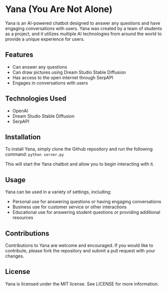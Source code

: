 # Yana (You Are Not Alone)

Yana is an AI-powered chatbot designed to answer any questions and have engaging conversations with users. Yana was created by a team of students as a project, and it utilizes multiple AI technologies from around the world to provide a unique experience for users.

## Features

- Can answer any questions
- Can draw pictures using Dream Studio Stable Diffusion
- Has access to the open internet through SerpAPI
- Engages in conversations with users

## Technologies Used

- OpenAI
- Dream Studio Stable Diffusion
- SerpAPI

## Installation

To install Yana, simply clone the Github repository and run the following command:
`python server.py`


This will start the Yana chatbot and allow you to begin interacting with it.

## Usage

Yana can be used in a variety of settings, including:

- Personal use for answering questions or having engaging conversations
- Business use for customer service or other interactions
- Educational use for answering student questions or providing additional resources

## Contributions

Contributions to Yana are welcome and encouraged. If you would like to contribute, please fork the repository and submit a pull request with your changes.

## License

Yana is licensed under the MIT license. See LICENSE for more information.
